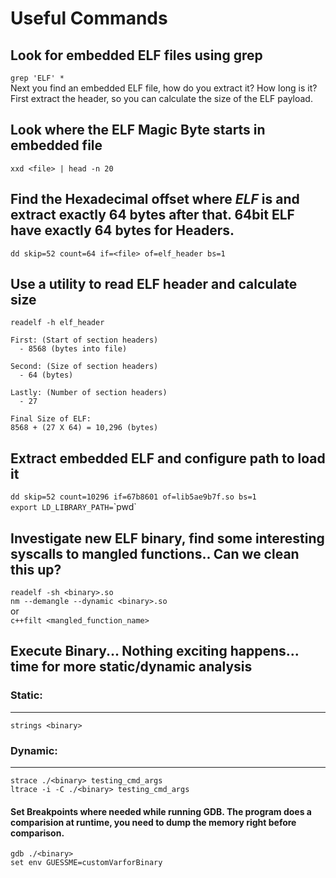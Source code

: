 # Useful Commands
## Look for embedded ELF files using grep  
`grep 'ELF' *`  
Next you find an embedded ELF file, how do you extract it? How long is it?
First extract the header, so you can calculate the size of the ELF payload.  
## Look where the ELF Magic Byte starts in embedded file

`xxd <file> | head -n 20`

## Find the Hexadecimal offset where *ELF* is and extract exactly 64 bytes after that. 64bit ELF have exactly 64 bytes for Headers.

`dd skip=52 count=64 if=<file> of=elf_header bs=1`

## Use a utility to read ELF header and calculate size
`readelf -h elf_header`  
~~~
First: (Start of section headers)
  - 8568 (bytes into file)  

Second: (Size of section headers)
  - 64 (bytes)

Lastly: (Number of section headers)
  - 27

Final Size of ELF:
8568 + (27 X 64) = 10,296 (bytes)
~~~

## Extract embedded ELF and configure path to load it
`dd skip=52 count=10296 if=67b8601 of=lib5ae9b7f.so bs=1`  
`export LD_LIBRARY_PATH=`\`pwd`  

## Investigate new ELF binary, find some interesting syscalls to mangled functions.. Can we clean this up?
`readelf -sh <binary>.so`  
`nm --demangle --dynamic <binary>.so`  
or  
`c++filt <mangled_function_name>`

## Execute Binary... Nothing exciting happens... time for more static/dynamic analysis
### Static:
---
`strings <binary>`  
### Dynamic:
---
`strace ./<binary> testing_cmd_args`  
`ltrace -i -C ./<binary> testing_cmd_args`  
#### Set Breakpoints where needed while running GDB. The program does a comparision at runtime, you need to dump the memory right before comparison.
`gdb ./<binary>`  
`set env GUESSME=customVarforBinary`
